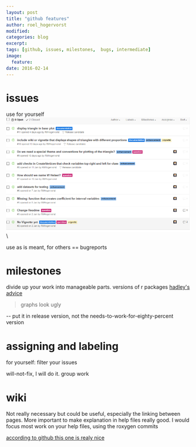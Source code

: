 ```yaml
---
layout: post
title: "github features"
author: roel_hogervorst
modified:
categories: blog
excerpt: 
tags: [github, issues, milestones,  bugs, intermediate]
image:
  feature:
date: 2016-02-14
---
```


# issues

use for yourself
![github issues example](images/issues_for_self.png)\

use as is meant, for others == bugreports



# milestones

divide up your work into manageable parts. 
versions of r packages [hadley's advice](http://r-pkgs.had.co.nz/release.html#release-version)

> graphs look ugly

-- put it in release version, not the needs-to-work-for-eighty-percent version

# assigning and labeling
for yourself:
filter your issues 

will-not-fix, I will do it. 
group work



# wiki
Not really necessary but could be useful, especially the linking between pages. More important to make explanation in help files really good.
I would focus most work on your help files, using the roxygen commits 

[according to github this one is realy nice](https://github.com/mbostock/d3/wiki)